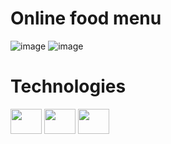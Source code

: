 <h1>Online food menu</h1>

![image](https://github.com/arthurdavidonisrd/hamburgueria/assets/145383664/9fbbab82-10f0-4f0d-93c6-9a5f7089f390)
![image](https://github.com/arthurdavidonisrd/hamburgueria/assets/145383664/cda65455-be37-4c5b-bdcf-c5d9aabbfc7b)




# Technologies
<div dislplay="flex">
<img width="50px" height="40px" src="https://cdn.jsdelivr.net/gh/devicons/devicon@latest/icons/javascript/javascript-original.svg" />
<img width="50px" height="40px" src="https://cdn.jsdelivr.net/gh/devicons/devicon@latest/icons/html5/html5-original.svg" />
<img width="50px" height="40px" src="https://cdn.jsdelivr.net/gh/devicons/devicon@latest/icons/tailwindcss/tailwindcss-original.svg" />
                
</div>

